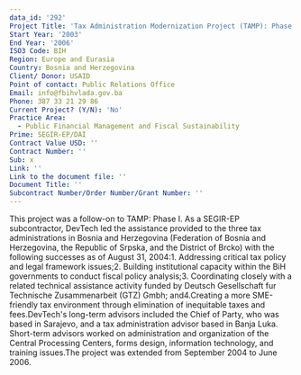 ```yaml
---
data_id: '292'
Project Title: 'Tax Administration Modernization Project (TAMP): Phase II'
Start Year: '2003'
End Year: '2006'
ISO3 Code: BIH
Region: Europe and Eurasia
Country: Bosnia and Herzegovina
Client/ Donor: USAID
Point of contact: Public Relations Office
Email: info@fbihvlada.gov.ba
Phone: 387 33 21 29 86
Current Project? (Y/N): 'No'
Practice Area:
  - Public Financial Management and Fiscal Sustainability
Prime: SEGIR-EP/DAI
Contract Value USD: ''
Contract Number: ''
Sub: x
Link: ''
Link to the document file: ''
Document Title: ''
Subcontract Number/Order Number/Grant Number: ''
---
```

This project was a follow-on to TAMP: Phase I. As a SEGIR-EP subcontractor, DevTech led the assistance provided to the three tax administrations in Bosnia and Herzegovina (Federation of Bosnia and Herzegovina, the Republic of Srpska, and the District of Brcko) with the following successes as of August 31, 2004:1. Addressing critical tax policy and legal framework issues;2. Building institutional capacity within the BiH governments to conduct fiscal policy analysis;3. Coordinating closely with a related technical assistance activity funded by Deutsch Gesellschaft fur Technische Zusammenarbeit (GTZ) Gmbh; and4.Creating a more SME-friendly tax environment through elimination of inequitable taxes and fees.DevTech's long-term advisors included the Chief of Party, who was based in Sarajevo, and a tax administration advisor based in Banja Luka. Short-term advisors worked on administration and organization of the Central Processing Centers, forms design, information technology, and training issues.The project was extended from September 2004 to June 2006.